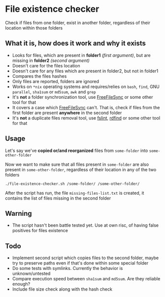 # File existence checker

Check if files from one folder, exist in another folder, regardless of their location within those folders

## What it is, how does it work and why it exists
- Looks for files, which are present in **folder1** *(first argument)*, but are missing in **folder2** *(second argument)*
- Doesn't care for the files location
- Doesn't care for any files which are present in folder2, but not in folder1
- Compares the files hashes
- Only files are reported, folders are ignored
- Works on `*nix` operating systems and requires/relies on `bash`, `find`, GNU `parallel`, `sha1sum` or `md5sum`, `awk` and `grep`
- It's **not** a folder synchronization tool, use [FreeFileSync](https://freefilesync.org/) or some other tool for that
- It covers a case which [FreeFileSync](https://freefilesync.org/) can't. That is, check if files from the first folder are present **anywhere** in the second folder
- It's **not** a duplicate files removal tool, use [fslint](https://snapcraft.io/install/fslint-unofficial/ubuntu), [rdfind](http://manpages.ubuntu.com/manpages/trusty/man1/rdfind.1.html) or some other tool for that

## Usage

Let's say we've **copied or/and reorganized** files from `some-folder` into `some-other-folder`

Now we want to make sure that all files present in `some-folder` are also present in `some-other-folder`, regardless of their location in any of the two folders
```
./file-existence-checker.sh /some-folder/ /some-other-folder/
```

After the script has run, the file `missing-files-list.txt` is created, it contains the list of files missing in the second folder

## Warning

- The script hasn't been battle tested yet. Use at own risc, of having false positives for files existence

## Todo
- Implement second script which copies files to the second folder, maybe try to preserve paths even if that's done within some special folder
- Do some tests with symlinks. Currently the behavior is unknown/untested
- Compare execution speed between `sha1sum` and `md5sum`. Are they reliable enough?
- Include file size check along with the hash check
